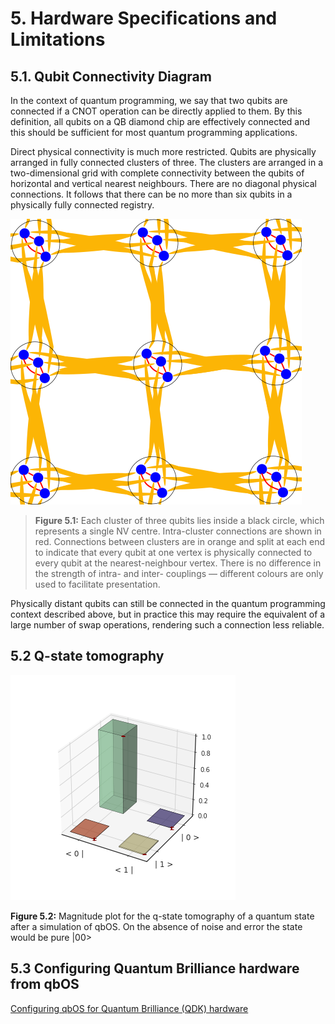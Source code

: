 # 5. Hardware Specifications and Limitations

## 5.1. Qubit Connectivity Diagram

In the context of quantum programming, we say that two qubits are connected if a CNOT operation can be directly applied to them. By this definition, all qubits on a QB diamond chip are effectively connected and this should be sufficient for most quantum programming applications.  

Direct physical connectivity is much more restricted. Qubits are physically arranged in fully connected clusters of three. The clusters are arranged in a two-dimensional grid with complete connectivity between the qubits of horizontal and vertical nearest neighbours. There are no diagonal physical connections. It follows that there can be no more than six qubits in a physically fully connected registry. 

![qbOS%20Documentation%20220913/cluster_grid2.png](qbOS%20Documentation%20220913/cluster_grid2.png)

> **Figure 5.1:** Each cluster of three qubits lies inside a black circle, which represents a single NV centre. Intra-cluster connections are shown in red. Connections between clusters are in orange and split at each end to indicate that every qubit at one vertex is physically connected to every qubit at the nearest-neighbour vertex. There is no difference in the strength of intra- and inter- couplings — different colours are only used to facilitate presentation.
> 

Physically distant qubits can still be connected in the quantum programming context described above, but in practice this may require the equivalent of a large number of swap operations, rendering such a connection less reliable. 

## 5.2 Q-state tomography

![four_state_errors.png](qbOS%20Documentation%20220913/four_state_errors.png)

**Figure 5.2:** Magnitude plot for the q-state tomography of a quantum state after a simulation of qbOS. On the absence of noise and error the state would be pure |00>

## 5.3 Configuring Quantum Brilliance hardware from qbOS

[Configuring qbOS for Quantum Brilliance (QDK) hardware](qbOS%20Documentation%20220913/Configuring%20qbOS%20for%20Quantum%20Brilliance%20(QDK)%20hard%20ff8b9b8aff664cba9c89e2637922ebba.md)

